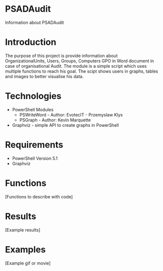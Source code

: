 # PSADAudit
Information about PSADAudit
# Introduction
The purpose of this project is provide information about OrganizationalUnits, Users, Groups, Computers GPO in Word document in case of organisational Audit. The module is a simple script which uses multiple functions to reach his goal. The scipt shows users in graphs, tables and images to better visualise his data.
# Technologies
* PowerShell Modules
    * PSWriteWord - Author: EvotecIT - Przemyslaw Klys
    * PSGraph - Author: Kevin Marquette
* Graphviz - simple API to create graphs in PowerShell
# Requirements
* PowerShell Version 5.1
* Graphviz
# Functions
[Functions to describe with code]
# Results
[Example results]
# Examples
[Example gif or movie]